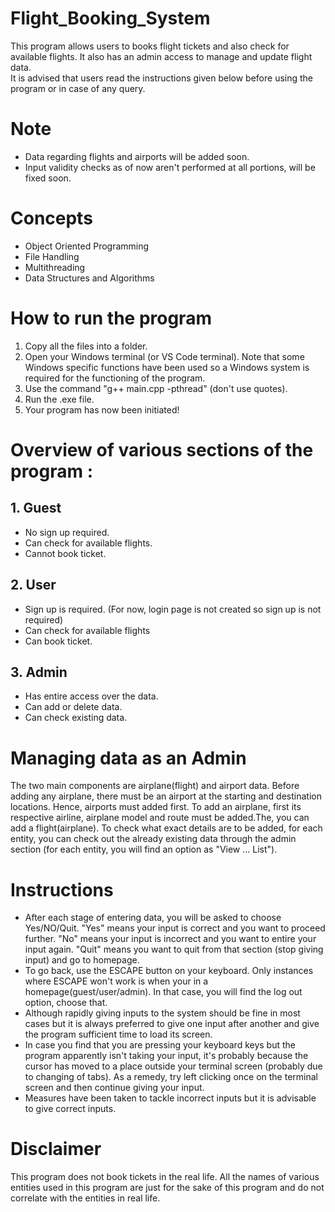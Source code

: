 # Flight_Booking_System

This program allows users to books flight tickets and also check for available flights. It also has an admin access to manage and update flight data.   
It is advised that users read the instructions given below before using the program or in case of any query.

# Note
- Data regarding flights and airports will be added soon.
- Input validity checks as of now aren't performed at all portions, will be fixed soon.

# Concepts

- Object Oriented Programming
- File Handling
- Multithreading
- Data Structures and Algorithms

# How to run the program

1. Copy all the files into a folder.
2. Open your Windows terminal (or VS Code terminal). Note that some Windows specific functions have been used so a Windows system is required for the functioning of the program.
3. Use the command "g++ main.cpp -pthread" (don't use quotes).
4. Run the .exe file.
5. Your program has now been initiated!

# Overview of various sections of the program :

## 1. Guest

- No sign up required.
- Can check for available flights.
- Cannot book ticket.

## 2. User

- Sign up is required. (For now, login page is not created so sign up is not required)
- Can check for available flights
- Can book ticket.

## 3. Admin

- Has entire access over the data.
- Can add or delete data.
- Can check existing data.

# Managing data as an Admin

The two main components are airplane(flight) and airport data. Before adding any airplane, there must be an airport at the starting and destination locations. Hence, airports must added first. To add an airplane, first its respective airline, airplane model and route must be added.The, you can add a flight(airplane). To check what exact details are to be added, for each entity, you can check out the already existing data through the admin section (for each entity, you will find an option as "View ... List").

# Instructions

- After each stage of entering data, you will be asked to choose Yes/NO/Quit. "Yes" means your input is correct and you want to proceed further. "No" means your input is incorrect and you want to entire your input again. "Quit" means you want to quit from that section (stop giving input) and go to homepage.
- To go back, use the ESCAPE button on your keyboard. Only instances where ESCAPE won't work is when your in a homepage(guest/user/admin). In that case, you will find the log out option, choose that.
- Although rapidly giving inputs to the system should be fine in most cases but it is always preferred to give one input after another and give the program sufficient time to load its screen.
- In case you find that you are pressing your keyboard keys but the program apparently isn't taking your input, it's probably because the cursor has moved to a place outside your terminal screen (probably due to changing of tabs). As a remedy, try left clicking once on the terminal screen and then continue giving your input.
- Measures have been taken to tackle incorrect inputs but it is advisable to give correct inputs.
<!-- - Regarding ticket css file. -->

# Disclaimer

This program does not book tickets in the real life. All the names of various entities used in this program are just for the sake of this program and do not correlate with the entities in real life.
